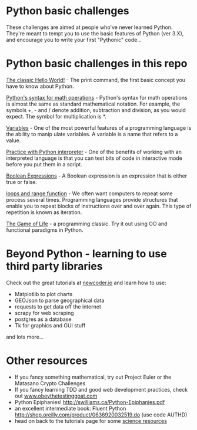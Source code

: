 # Python basic challenges

These challenges are aimed at people who've never learned Python.  
They're meant to tempt you to use the basic features of Python (ver 3.X), 
and encourage you to write your first "Pythonic" code...


# Python basic challenges in this repo

[The classic Hello World!](hello_word.py) - The print command, the first basic concept you have to know about Python.

[Python's syntax for math operations](math_operation.py)  - Python's syntax for math opera­tions is almost the same as standard mathematical notation. For example, the symbols +, - and / denote addition, subtraction and division, as you would expect. The symbol for multiplication is *.

[Variables](variables.py) - One of the most powerful features of a programming language is the ability to manip­ ulate variables. A variable is a name that refers to a value.

[Practice with Python interpreter](python_interpreter.md) - One of the benefits of working with an interpreted language is that you can test bits of code in interactive mode before you put them in a script.

[Boolean Expressions](boolean_expressions.py) - A Boolean expression is an expression that is either true or false.

[loops and range function](forloop_range.py) - We often want computers to repeat some process several times. Programming languages provide structures that enable you to repeat blocks of instructions over and over again. This type of repetition is known as iteration.

[The Game of Life](life.md) - a programming classic.  Try it out using OO and functional paradigms in Python.



# Beyond Python - learning to use third party libraries

Check out the great tutorials at [newcoder.io](http://newcoder.io/) and learn how to use:

* Matplotlib to plot charts
* GEOJson to parse geographical data
* requests to get data off the internet
* scrapy for web scraping
* postgres as a database
* Tk for graphics and GUI stuff

and lots more...


# Other resources

* If you fancy something mathematical, try out Project Euler or the Matasano Crypto Challenges
* If you fancy learning TDD and good web development practices, check out www.obeythetestinggoat.com
* Python Epiphanies! http://swilliams.ca/Python-Epiphanies.pdf 
* an excellent intermediate book:  Fluent Python http://shop.oreilly.com/product/0636920032519.do  (use code AUTHD)
* head on back to the tutorials page for some [science resources](../tutorials-and-challenges.md#for-sciencey-people)